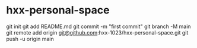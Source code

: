 # hxx-personal-space
git init
git add README.md
git commit -m "first commit"
git branch -M main
git remote add origin git@github.com:hxx-1023/hxx-personal-space.git
git push -u origin main
